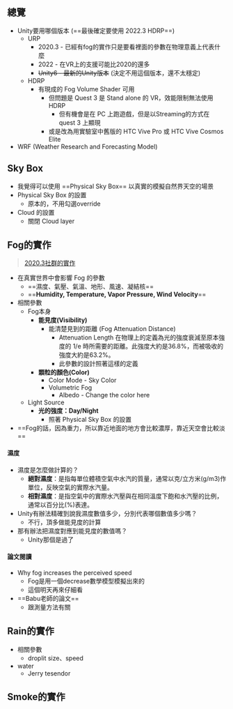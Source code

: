 ## 總覽
- Unity要用哪個版本 (==最後確定要使用 2022.3 HDRP==)
	- URP
		- 2020.3 - 已經有fog的實作只是要看裡面的參數在物理意義上代表什麼
		- 2022 - 在VR上的支援可能比2020的還多
		- ~~Unity6 - 最新的Unity版本~~ (決定不用這個版本，還不太穩定)
	- HDRP
		- 有現成的 Fog Volume Shader 可用
			- 但問題是 Quest 3 是 Stand alone 的 VR，效能限制無法使用 HDRP
				- 但有機會是在 PC 上跑遊戲，但是以Streaming的方式在 quest 3 上顯現
			- 或是改為用實驗室中舊版的 HTC Vive Pro 或 HTC Vive Cosmos Elite
- WRF (Weather Research and Forecasting Model)
## Sky Box
- 我覺得可以使用 ==Physical Sky Box== 以真實的模擬自然界天空的場景
- Physical Sky Box 的設置
	- 原本的，不用勾選override
- Cloud 的設置
	- 關閉 Cloud layer
## Fog的實作
> [2020.3社群的實作](https://www.reddit.com/r/Unity3D/comments/rioi8d/released_a_free_pseudovolumetric_textureless/?utm_source=chatgpt.com)
- 在真實世界中會影響 Fog 的參數
	- ==濕度、氣壓、氣溫、地形、風速、凝結核==
	- ==**Humidity, Temperature, Vapor Pressure, Wind Velocity**==
- 相關參數
	- Fog本身
		- **能見度(Visibility)**
			- 能清楚見到的距離 (Fog Attenuation Distance)
				- Attenuation Length 在物理上的定義為光的強度衰減至原本強度的 1/e 時所需要的距離。此強度大約是36.8%，而被吸收的強度大約是63.2%。
				- 此參數的設計照著這樣的定義
		- **顆粒的顏色(Color)**
			- Color Mode - Sky Color
			- Volumetric Fog
				- Albedo - Change the color here
	- Light Source
		- **光的強度：Day/Night**
			- 照著 Physical Sky Box 的設置
- ==Fog的話，因為重力，所以靠近地面的地方會比較濃厚，靠近天空會比較淡==
#### 濕度
- 濕度是怎麼做計算的？
	- **絕對濕度**：是指每單位體積空氣中水汽的質量，通常以克/立方米(g/m3)作單位，反映空氣的實際水汽量。
	- **相對濕度**：是指空氣中的實際水汽壓與在相同溫度下飽和水汽壓的比例，通常以百分比(%)表達。
- Unity有辦法精確到說我濕度數值多少，分別代表哪個數值多少嗎？
	- 不行，頂多做能見度的計算
- 那有辦法把濕度對應到能見度的數值嗎？
	- Unity那個是過了
#### 論文閱讀
- Why fog increases the perceived speed
	- Fog是用一個decrease數學模型模擬出來的
	- 這個明天再來仔細看
- ==Babu老師的論文==
	- 跟測量方法有關
## Rain的實作
- 相關參數
	- droplit size、speed
- water
	- Jerry tesendor
## Smoke的實作